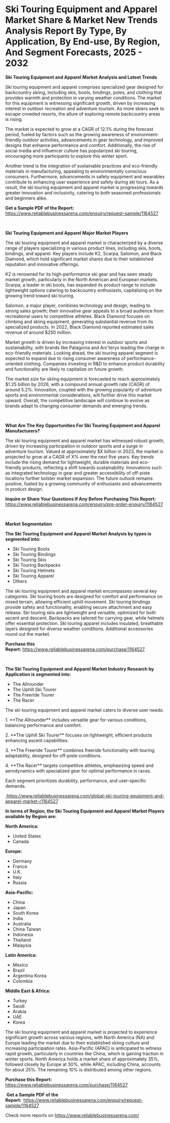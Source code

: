 <p><h1>Ski Touring Equipment and Apparel Market Share & Market New Trends Analysis Report By Type, By Application, By End-use, By Region, And Segment Forecasts, 2025 - 2032</h1></p><p><strong>Ski Touring Equipment and Apparel Market Analysis and Latest Trends</strong></p>
<p><p>Ski touring equipment and apparel comprises specialized gear designed for backcountry skiing, including skis, boots, bindings, poles, and clothing that provides warmth and protection in varying weather conditions. The market for this equipment is witnessing significant growth, driven by increasing interest in outdoor recreation and adventure tourism. As more skiers seek to escape crowded resorts, the allure of exploring remote backcountry areas is rising.</p><p>The market is expected to grow at a CAGR of 12.1% during the forecast period, fueled by factors such as the growing awareness of environment-friendly outdoor activities, advancements in gear technology, and improved designs that enhance performance and comfort. Additionally, the rise of social media and influencer culture has popularized ski touring, encouraging more participants to explore this winter sport.</p><p>Another trend is the integration of sustainable practices and eco-friendly materials in manufacturing, appealing to environmentally conscious consumers. Furthermore, advancements in safety equipment and wearables contribute to enhancing user experience and safety during ski tours. As a result, the ski touring equipment and apparel market is progressing towards greater innovation and inclusivity, catering to both seasoned professionals and beginners alike.</p></p>
<p><strong>Get a Sample PDF of the Report:&nbsp;</strong> <a href="https://www.reliablebusinessarena.com/enquiry/request-sample/1164527?utm_campaign=1143&utm_medium=2&utm_source=Github&utm_content=ia&utm_term=05042025&utm_id=ski-touring-equipment-and-apparel">https://www.reliablebusinessarena.com/enquiry/request-sample/1164527</a></p>
<p>&nbsp;</p>
<p><strong>Ski Touring Equipment and Apparel Major Market Players</strong></p>
<p><p>The ski touring equipment and apparel market is characterized by a diverse range of players specializing in various product lines, including skis, boots, bindings, and apparel. Key players include K2, Scarpa, Salomon, and Black Diamond, which hold significant market shares due to their established reputation and innovative offerings.</p><p>K2 is renowned for its high-performance ski gear and has seen steady market growth, particularly in the North American and European markets. Scarpa, a leader in ski boots, has expanded its product range to include lightweight options catering to backcountry enthusiasts, capitalizing on the growing trend toward ski touring.</p><p>Salomon, a major player, combines technology and design, leading to strong sales growth; their innovative gear appeals to a broad audience from recreational users to competitive athletes. Black Diamond focuses on climbing and skiing equipment, generating substantial revenue from its specialized products. In 2022, Black Diamond reported estimated sales revenue of around $250 million.</p><p>Market growth is driven by increasing interest in outdoor sports and sustainability, with brands like Patagonia and Arc'teryx leading the charge in eco-friendly materials. Looking ahead, the ski touring apparel segment is expected to expand due to rising consumer awareness of performance-oriented clothing. Companies investing in R&D to enhance product durability and functionality are likely to capitalize on future growth.</p><p>The market size for skiing equipment is forecasted to reach approximately $1.25 billion by 2026, with a compound annual growth rate (CAGR) of around 5.2%. Innovation, coupled with the growing popularity of adventure sports and environmental considerations, will further drive this market upward. Overall, the competitive landscape will continue to evolve as brands adapt to changing consumer demands and emerging trends.</p></p>
<p>&nbsp;</p>
<p><strong>What Are The Key Opportunities For Ski Touring Equipment and Apparel Manufacturers?</strong></p>
<p><p>The ski touring equipment and apparel market has witnessed robust growth, driven by increasing participation in outdoor sports and a surge in adventure tourism. Valued at approximately $X billion in 2023, the market is projected to grow at a CAGR of X% over the next five years. Key trends include the rising demand for lightweight, durable materials and eco-friendly products, reflecting a shift towards sustainability. Innovations such as integrated technology in gear and greater accessibility of off-piste locations further bolster market expansion. The future outlook remains positive, fueled by a growing community of enthusiasts and advancements in product design.</p></p>
<p><strong>Inquire or Share Your Questions If Any Before Purchasing This Report:</strong> <a href="https://www.reliablebusinessarena.com/enquiry/pre-order-enquiry/1164527?utm_campaign=1143&utm_medium=2&utm_source=Github&utm_content=ia&utm_term=05042025&utm_id=ski-touring-equipment-and-apparel">https://www.reliablebusinessarena.com/enquiry/pre-order-enquiry/1164527</a></p>
<p>&nbsp;</p>
<p><strong>Market Segmentation</strong></p>
<p><strong>The Ski Touring Equipment and Apparel Market Analysis by types is segmented into:</strong></p>
<p><ul><li>Ski Touring Boots</li><li>Ski Touring Bindings</li><li>Ski Touring Skis</li><li>Ski Touring Backpacks</li><li>Ski Touring Helmets</li><li>Ski Touring Apparel</li><li>Others</li></ul></p>
<p><p>The ski touring equipment and apparel market encompasses several key categories. Ski touring boots are designed for comfort and performance on mixed terrain, allowing efficient uphill movement. Ski touring bindings provide safety and functionality, enabling secure attachment and easy release. Ski touring skis are lightweight and versatile, optimized for both ascent and descent. Backpacks are tailored for carrying gear, while helmets offer essential protection. Ski touring apparel includes insulated, breathable layers designed for diverse weather conditions. Additional accessories round out the market.</p></p>
<p><strong>Purchase this Report:&nbsp;</strong><a href="https://www.reliablebusinessarena.com/purchase/1164527?utm_campaign=1143&utm_medium=2&utm_source=Github&utm_content=ia&utm_term=05042025&utm_id=ski-touring-equipment-and-apparel">https://www.reliablebusinessarena.com/purchase/1164527</a></p>
<p>&nbsp;</p>
<p><strong>The Ski Touring Equipment and Apparel Market Industry Research by Application is segmented into:</strong></p>
<p><ul><li>The Allrounder</li><li>The Uphill Ski Tourer</li><li>The Freeride Tourer</li><li>The Racer</li></ul></p>
<p><p>The ski touring equipment and apparel market caters to diverse user needs: </p><p>1. **The Allrounder** includes versatile gear for various conditions, balancing performance and comfort. </p><p>2. **The Uphill Ski Tourer** focuses on lightweight, efficient products enhancing ascent capabilities. </p><p>3. **The Freeride Tourer** combines freeride functionality with touring adaptability, designed for off-piste conditions. </p><p>4. **The Racer** targets competitive athletes, emphasizing speed and aerodynamics with specialized gear for optimal performance in races. </p><p>Each segment prioritizes durability, performance, and user-specific demands.</p></p>
<p><a href="https://www.reliablebusinessarena.com/global-ski-touring-equipment-and-apparel-market-r1164527?utm_campaign=1143&utm_medium=2&utm_source=Github&utm_content=ia&utm_term=05042025&utm_id=ski-touring-equipment-and-apparel">&nbsp;https://www.reliablebusinessarena.com/global-ski-touring-equipment-and-apparel-market-r1164527</a></p>
<p><strong>In terms of Region, the Ski Touring Equipment and Apparel Market Players available by Region are:</strong></p>
<p>
    <p> <strong> North America: </strong>
        <ul>
            <li>United States</li>
            <li>Canada</li>
        </ul>
        </p> 
    <p> <strong> Europe: </strong>
        <ul>
            <li>Germany</li>
            <li>France</li>
            <li>U.K.</li>
            <li>Italy</li>
            <li>Russia</li>
        </ul>
        </p> 
    <p> <strong> Asia-Pacific: </strong>
        <ul>
            <li>China</li>
            <li>Japan</li>
            <li>South Korea</li>
            <li>India</li>
            <li>Australia</li>
            <li>China Taiwan</li>
            <li>Indonesia</li>
            <li>Thailand</li>
            <li>Malaysia</li>
        </ul>
        </p> 
    <p> <strong> Latin America: </strong>
        <ul>
            <li>Mexico</li>
            <li>Brazil</li>
            <li>Argentina Korea</li>
            <li>Colombia</li>
        </ul>
        </p> 
    <p> <strong> Middle East & Africa: </strong>
        <ul>
            <li>Turkey</li>
            <li>Saudi</li>
            <li>Arabia</li>
            <li>UAE</li>
            <li>Korea</li>
        </ul>
    </p>
    </p>
<p><p>The ski touring equipment and apparel market is projected to experience significant growth across various regions, with North America (NA) and Europe leading the market due to their established skiing culture and increasing participation rates. Asia-Pacific (APAC) is anticipated to witness rapid growth, particularly in countries like China, which is gaining traction in winter sports. North America holds a market share of approximately 35%, followed closely by Europe at 30%, while APAC, including China, accounts for about 25%. The remaining 10% is distributed among other regions.</p></p>
<p><strong>Purchase this Report: </strong><a href="https://www.reliablebusinessarena.com/purchase/1164527?utm_campaign=1143&utm_medium=2&utm_source=Github&utm_content=ia&utm_term=05042025&utm_id=ski-touring-equipment-and-apparel">https://www.reliablebusinessarena.com/purchase/1164527</a></p>
<p>&nbsp;<strong>Get a Sample PDF of the Report:&nbsp;&nbsp;</strong><a href="https://www.reliablebusinessarena.com/enquiry/request-sample/1164527?utm_campaign=1143&utm_medium=2&utm_source=Github&utm_content=ia&utm_term=05042025&utm_id=ski-touring-equipment-and-apparel">https://www.reliablebusinessarena.com/enquiry/request-sample/1164527</a></p>
<p><strong></strong></p>
<p>Check more reports on <a href="https://www.reliablebusinessarena.com/?utm_campaign=1143&utm_medium=2&utm_source=Github&utm_content=ia&utm_term=05042025&utm_id=ski-touring-equipment-and-apparel">https://www.reliablebusinessarena.com/</a></p>